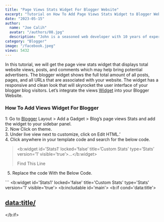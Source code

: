 ```yaml
---
title: "Page Views Stats Widget For Blogger Website"
excerpt: "Tutorial on How To Add Page Views Stats Widget to Blogger Website. Show page views of posts in your blogger website sidebar and homepage."
date: "2023-05-15"
author:
  name: "Joe Calih"
  avatar: "/authors/08.jpg"
  description: "John is a seasoned web developer with 10 years of experience in React and Next.js."
category: "Blogger"
image: "/facebook.jpeg"
views: 5432
---
```



In this tutorial, we will get the page view stats widget that displays total website views, posts, and comments which may help bring potential advertisers. The blogger widget shows the full total amount of all posts, pages, and all URLs that are associated with your website. The widget has a responsive and clean look that will skyrocket the user interface of your blogger blog visitors. Let’s integrate the views [Widget](https://joecalih.co.ke/responsive-newsletter-email-subscription-blogger-widgets/) into your Blogger Website.

### How To Add Views Widget For Blogger

1: Go to [Blogger](http://blogger.com) Layout > Add a Gadget > Blog’s page views Stats and add the widget to your sidebar panel.  
2. Now Click on theme.  
3. Under live view next to customize, click on Edit HTML.’  
4. Click anywhere in your template code and search for the below code.

> <b:widget id=’Stats1′ locked=’false’ title=’Custom Stats’ type=’Stats’ version=’1′ visible=’true’>…</b:widget>
> 
> Find This Line

5. Replace the code With the Below Code.

\`\`\`
    <b:widget id='Stats1' locked='false' title='Custom Stats' type='Stats' version='1' visible='true'>    <b:includable id='main'>  <b:if cond='data:title'><h2><data:title/></h2></b:if>  <div class='widget-content'>    <!-- Content is going to be visible when data will be fetched from server. -->    <div expr:id='data:widget.instanceId + &quot;_content&quot;' style='display: none;'>      <!-- Counter and image will be injected later via AJAX call. -->      <b:if cond='data:showSparkline'>        <img alt='Sparkline' expr:id='data:widget.instanceId + &quot;_sparkline&quot;' height='30' src='http://2.bp.blogspot.com/-nsxCtkYnchQ/VLEifAyf97I/AAAAAAAAIlk/9Viyy0W9r04/s1600/FFF.png' title='Sparkline' width='75'/>      </b:if>      <b:if cond='data:showGraphicalCounter'>        <span class='counter-wrapper graph-counter-wrapper' expr:id='data:widget.instanceId + &quot;_totalCount&quot;'/>      <b:else/>        <span class='counter-wrapper text-counter-wrapper' expr:id='data:widget.instanceId + &quot;_totalCount&quot;'/>      </b:if><script type='text/javascript'>function postCount(json){document.write(&quot;<span class='counts post2'> Total Posts &quot;);var count = json.feed.openSearch$totalResults.$t;document.write(&quot;<span class='count'>&quot; + count + &quot;</span>&quot;);document.write(&quot;</span>&quot;)}
\`\`\`

6. Search for the code </head> and paste the below code just BEFORE the head tag.

\`\`\`
 <link href='//fonts.googleapis.com/css?family=PT+Sans:400,700' rel='stylesheet' type='text/css'/><link href='//maxcdn.bootstrapcdn.com/font-awesome/4.5.0/css/font-awesome.min.css' rel='stylesheet'/><style type='text/css'>/* Blogger Custom Stats widget by seoblur.com */.Stats img {display:none!important;background-image:none;}.Stats .counter-wrapper {width:92%;text-align:right;margin:10px;line-height:35px;color:#333;font-weight:700;font-size:16px;margin-left: 0;}.Stats .counter-wrapper:after {content:&quot;Page Views&quot;;float:left;text-align:left;font-size:13px;font-weight:700;color:#333;}.counts {display:inline-block;width:92%;font-size:13px;line-height:35px;color:#333;font-weight:700;}.counts .count {display:inline-block;font-size:16px;height:30px;vertical-align:top;direction:ltr;float:right;color:#333;font-weight:700!important;}.counts:hover .titles:before {color:#333!important;border-radius:2px;border-color:rgba(255,255,255,0.1);}.counter-wrapper.text-counter-wrapper:before, .counts:before {display:inline-block;font-size:13px;font-family:FontAwesome;font-style:normal;font-weight:normal;margin:0 10px 0 10px;float:left;width:10px;text-align:center;}.counter-wrapper.text-counter-wrapper:before, .counts:before {display:block;background-color:#fff;color:#333;width:35px;height:35px;font-size:18px;line-height:35px;border-radius:2px;margin:0px 8px 0 0;}.counter-wrapper.text-counter-wrapper:before {content:&quot;f06e&quot;;}.counts.post2:before {content:&quot;f044&quot;;}.counts.comment:before {content:&quot;f0e6&quot;;}#Stats1_content {width:auto;height:auto;background-color:#fff;}</style>
\`\`\`

That’s all, now visit your [website](/category/marketing) to view your website page stats views widget look.

Adding the customized Page Views Stats Widget to your Blogger site can significantly enhance your site's appeal to both visitors and potential advertisers. This widget not only presents a clean and responsive interface that can elevate the user experience but also showcases the robustness of your website through the display of aggregate views, post counts, and comment statistics. Such transparent metrics demonstrate your site's vitality and can attract advertisers looking for active platforms with engaged audiences. With this easy-to-integrate widget, as detailed in our [guide](https://joecalih.co.ke/responsive-newsletter-email-subscription-blogger-widgets/), you're equipping your website with a powerful tool that can lead to increased exposure and revenue opportunities. Visit your website's [marketing category](https://joecalih.co.ke/related-posts-widgets-for-blogger/) today to witness the transformation and step closer to realizing your blog's full potential.
